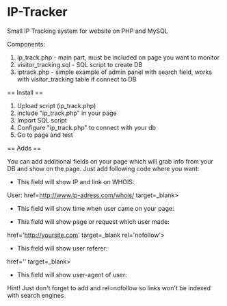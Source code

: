IP-Tracker
==========

Small IP Tracking system for website on PHP and MySQL


 Components:
 1) ip_track.php - main part, must be included on page you want to monitor
 2) visitor_tracking.sql - SQL script to create DB
 3) iptrack.php - simple example of admin panel with search field, works with visitor_tracking table if connect to DB
 
 
 == Install ==

 1. Upload script (ip_track.php)
 2. include "ip_track.php" in your page
 3. Import SQL script
 4. Configure "ip_track.php" to connect with your db
 5. Go to page and test


 == Adds ==

 You can add additional fields on your page which will grab info from your DB and show on the page.  Just add following code where you want:
 
 * This field will show IP and link on WHOIS:  

 User: href=http://www.ip-adress.com/whois/<?php echo "$ipaddress";?> target=_blank> <?php echo "$ipaddress";?>

 
 * This field will show time when user came on your page:
 
 <?php echo "$timee";?>
 

 * This field will show page or request which user made:

 href='http://yoursite.com<?php echo "$requ";?>' target=_blank rel='nofollow'><?php echo "$requ";?>


 * This field will show user referer:
 
 href='<?php echo "$reff";?>' target=_blank><?php echo "$reff";?>
 

 * This field will show user-agent of user:

 <?php echo "$ag";?>

 Hint! Just don't forget to add <noindex> and rel=nofollow so links won't be indexed with search engines
